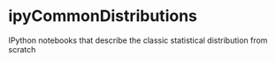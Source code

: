 # ipyCommonDistributions
IPython notebooks that describe the classic statistical distribution from scratch
